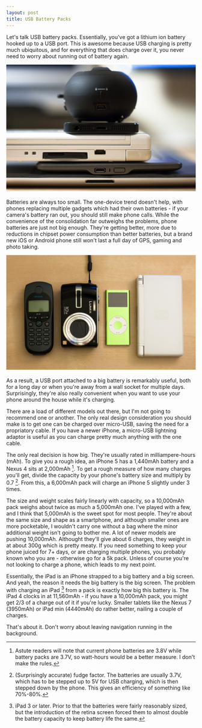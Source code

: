 ```yaml
---
layout: post
title: USB Battery Packs
---
```


Let's talk USB battery packs. Essentially, you've got a lithium ion battery hooked up to a USB port. This is awesome because USB charging is pretty much ubiquitous, and for everything that does charge over it, you never need to worry about running out of battery again.

<a href="/images/20131003-usb_devices_pile.jpg"><img alt="A stack of devices which charge over USB" src="/images/20131003-usb_devices_pile.jpg" style="display:block; margin-left: auto; margin-right:auto; margin-top: 10px; margin-bottom: 20px;" width="600"></a>

Batteries are always too small. The one-device trend doesn't help, with phones replacing multiple gadgets which had their own batteries - if your camera's battery ran out, you should still make phone calls. While the convenience of the consolidation far outweighs the problems, phone batteries are just not big enough. They're getting better, more due to reductions in chipset power consumption than better batteries, but a brand new iOS or Android phone still won't last a full day of GPS, gaming and photo taking.

<a href="/images/20131004-old_devices.jpg"><img alt="Old devices" src="/images/20131004-old_devices.jpg" style="display:block; margin-left: auto; margin-right:auto; margin-top: 10px; margin-bottom: 20px;" width="600"></a>

As a result, a USB port attached to a big battery is remarkably useful, both for a long day or when you're away from a wall socket for multiple days. Surprisingly, they're also really convenient when you want to use your phone around the house while it's charging. 

There are a load of different models out there, but I'm not going to recommend one or another. The only real design consideration you should make is to get one can be charged over micro-USB, saving the need for a propriatory cable. If you have a newer iPhone, a micro-USB lightning adaptor is useful as you can charge pretty much anything with the one cable. 

The only real decision is how big. They're usually rated in milliampere-hours (mAh). To give you a rough idea, an iPhone 5 has a 1,440mAh battery and a Nexus 4 sits at 2,000mAh [^fn-battery-voltage]. To get a rough measure of how many charges you'll get, divide the capacity by your phone's battery size and multiply by 0.7 [^fn-fudge-factor]. From this, a 6,000mAh pack will charge an iPhone 5 slightly under 3 times.

The size and weight scales fairly linearly with capacity, so a 10,000mAh pack weighs about twice as much a 5,000mAh one.
I've played with a few, and I think that 5,000mAh is the sweet spot for most people. They're about the same size and shape as a smartphone, and although smaller ones are more pocketable, I wouldn't carry one without a bag where the minor additional weight isn't going to bother me.
A lot of newer models are pushing 10,000mAh. Althought they'll give about 6 charges, they weight in at about 300g which is pretty meaty. If you need something to keep your phone juiced for 7+ days, or are charging multiple phones, you probably known who you are - otherwise go for a 5k pack. Unless of course you're not looking to charge a phone, which leads to my next point.

Essentially, the iPad is an iPhone strapped to a big battery and a big screen. And yeah, the reason it needs the big battery is the big screen. The problem with charging an iPad [^fn-ipad-3]  from a pack is exactly how big this battery is. The iPad 4 clocks in at 11,560mAh - if you have a 10,000mAh pack, you might get 2/3 of a charge out of it if you're lucky. Smaller tablets like the Nexus 7 (3950mAh) or iPad min (4440mAh) do rather better, nailing a couple of charges.

That's about it. Don't worry about leaving navigation running in the background.

[^fn-battery-voltage]: Astute readers will note that current phone batteries are 3.8V while battery packs are 3.7V, so watt-hours would be a better measure. I don't make the rules.
[^fn-fudge-factor]: (Surprisingly accurate) fudge factor. The batteries are usually 3.7V, which has to be stepped up to 5V for USB charging, which is then stepped down by the phone. This gives an efficiency of something like 70%-80%.
[^fn-ipad-3]: iPad 3 or later. Prior to that the batteries were fairly reasonably sized, but the introduction of the retina screen forced them to almost double the battery capacity to keep battery life the same.
